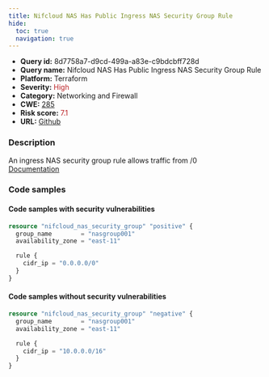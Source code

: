 ```yaml
---
title: Nifcloud NAS Has Public Ingress NAS Security Group Rule
hide:
  toc: true
  navigation: true
---
```


<style>
  .highlight .hll {
    background-color: #ff171742;
  }
  .md-content {
    max-width: 1100px;
    margin: 0 auto;
  }
</style>

-   **Query id:** 8d7758a7-d9cd-499a-a83e-c9bdcbff728d
-   **Query name:** Nifcloud NAS Has Public Ingress NAS Security Group Rule
-   **Platform:** Terraform
-   **Severity:** <span style="color:#bb2124">High</span>
-   **Category:** Networking and Firewall
-   **CWE:** <a href="https://cwe.mitre.org/data/definitions/285.html" onclick="newWindowOpenerSafe(event, 'https://cwe.mitre.org/data/definitions/285.html')">285</a>
-   **Risk score:** <span style="color:#bb2124">7.1</span>
-   **URL:** [Github](https://github.com/Checkmarx/kics/tree/master/assets/queries/terraform/nifcloud/nas_security_group_has_public_ingress_sgr)

### Description
An ingress NAS security group rule allows traffic from /0<br>
[Documentation](https://registry.terraform.io/providers/nifcloud/nifcloud/latest/docs/resources/nas_security_group#cidr_ip)

### Code samples
#### Code samples with security vulnerabilities
```tf title="Positive test num. 1 - tf file" hl_lines="1"
resource "nifcloud_nas_security_group" "positive" {
  group_name        = "nasgroup001"
  availability_zone = "east-11"

  rule {
    cidr_ip = "0.0.0.0/0"
  }
}

```


#### Code samples without security vulnerabilities
```tf title="Negative test num. 1 - tf file"
resource "nifcloud_nas_security_group" "negative" {
  group_name        = "nasgroup001"
  availability_zone = "east-11"

  rule {
    cidr_ip = "10.0.0.0/16"
  }
}

```

